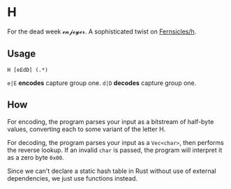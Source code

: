 # H

For the dead week 𝓮𝓷𝓳𝓸𝔂𝓮𝓻. A sophisticated twist on [Fernsicles/h](https://github.com/Fernsicles/h).

## Usage

```
H [eEdD] (.*)
```

`e|E` **encodes** capture group one. `d|D` **decodes** capture group one.

## How

For encoding, the program parses your input as a bitstream of half-byte values, converting each to
some variant of the letter H.

For decoding, the program parses your input as a `Vec<char>`, then performs the reverse lookup. If
an invalid `char` is passed, the program will interpret it as a zero byte `0x00`.

Since we can't declare a static hash table in Rust without use of external dependencies, we just use
functions instead.
